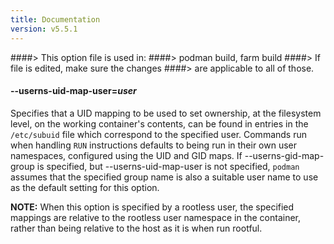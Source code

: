 ```yaml
---
title: Documentation
version: v5.5.1
---
```


####> This option file is used in:
####>   podman build, farm build
####> If file is edited, make sure the changes
####> are applicable to all of those.
#### **--userns-uid-map-user**=*user*

Specifies that a UID mapping to be used to set ownership, at the
filesystem level, on the working container's contents, can be found in entries in the `/etc/subuid` file which correspond to the specified user.
Commands run when handling `RUN` instructions defaults to being run in
their own user namespaces, configured using the UID and GID maps.
If --userns-gid-map-group is specified, but --userns-uid-map-user is not specified, `podman` assumes that the specified group name is also a
suitable user name to use as the default setting for this option.

**NOTE:** When this option is specified by a rootless user, the specified mappings are relative to the rootless user namespace in the container, rather than being relative to the host as it is when run rootful.
